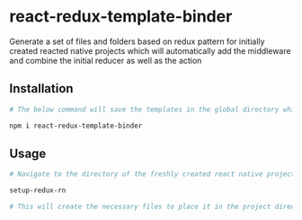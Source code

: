 # react-redux-template-binder

Generate a set of files and folders based on redux pattern for initially created reacted native projects which will automatically add the middleware and combine the initial reducer as well as the action

## Installation

```sh 
# The below command will save the templates in the global directory which will be accessible to any projects created.

npm i react-redux-template-binder 

```

## Usage

```sh
# Navigate to the directory of the freshly created react native project and type the beloe command.

setup-redux-rn

# This will create the necessary files to place it in the project directory
